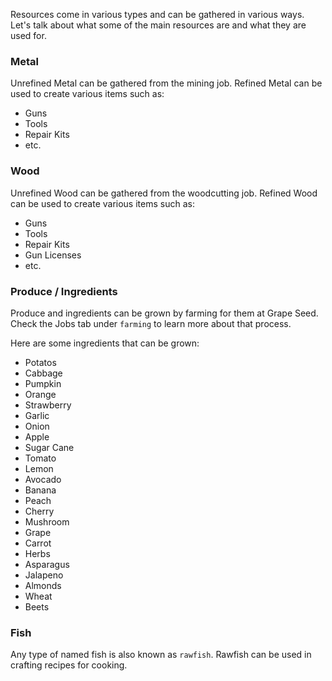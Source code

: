 Resources come in various types and can be gathered in various ways. Let's talk about what some of the main resources are and what they are used for.

### Metal
Unrefined Metal can be gathered from the mining job. Refined Metal can be used to create various items such as:

* Guns
* Tools
* Repair Kits
* etc.

### Wood
Unrefined Wood can be gathered from the woodcutting job. Refined Wood can be used to create various items such as:

* Guns
* Tools
* Repair Kits
* Gun Licenses
* etc.

### Produce / Ingredients
Produce and ingredients can be grown by farming for them at Grape Seed. Check the Jobs tab under `farming` to learn more about that process.

Here are some ingredients that can be grown:

* Potatos
* Cabbage
* Pumpkin
* Orange
* Strawberry
* Garlic
* Onion
* Apple
* Sugar Cane
* Tomato
* Lemon
* Avocado
* Banana
* Peach
* Cherry
* Mushroom
* Grape
* Carrot
* Herbs
* Asparagus
* Jalapeno
* Almonds
* Wheat
* Beets

### Fish
Any type of named fish is also known as `rawfish`. Rawfish can be used in crafting recipes for cooking.



